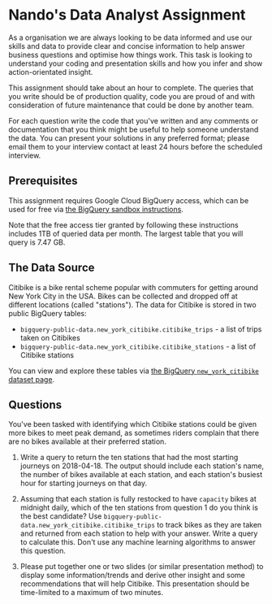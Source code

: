 # Nando's Data Analyst Assignment

As a organisation we are always looking to be data informed and use our skills and data to provide clear and concise information to help answer business questions and optimise how things work.
This task is looking to understand your coding and presentation skills and how you infer and show action-orientated insight.

This assignment should take about an hour to complete.
The queries that you write should be of production quality, code you are proud of and with consideration of future maintenance that could be done by another team.

For each question write the code that you've written and any comments or documentation that you think might be useful to help someone understand the data.
You can present your solutions in any preferred format; please email them to your interview contact at least 24 hours before the scheduled interview.


## Prerequisites

This assignment requires Google Cloud BigQuery access, which can be used for free via [the BigQuery sandbox instructions](https://cloud.google.com/bigquery/docs/sandbox).

Note that the free access tier granted by following these instructions includes 1TB of queried data per month. The largest table that you will query is 7.47 GB.


## The Data Source

Citibike is a bike rental scheme popular with commuters for getting around New York City in the USA.
Bikes can be collected and dropped off at different locations (called "stations").
The data for Citibike is stored in two public BigQuery tables:
 - `bigquery-public-data.new_york_citibike.citibike_trips` - a list of trips taken on Citibikes
 - `bigquery-public-data.new_york_citibike.citibike_stations` - a list of Citibike stations

You can view and explore these tables via [the BigQuery `new_york_citibike` dataset page](https://console.cloud.google.com/bigquery?p=bigquery-public-data&ws=!1m4!1m3!3m2!1sbigquery-public-data!2snew_york_citibike).


## Questions

You've been tasked with identifying which Citibike stations could be given more bikes to meet peak demand, as sometimes riders complain that there are no bikes available at their preferred station.

1. Write a query to return the ten stations that had the most starting journeys on 2018-04-18. The output should include each station's name, the number of bikes available at each station, and each station's busiest hour for starting journeys on that day.

2. Assuming that each station is fully restocked to have `capacity` bikes at midnight daily, which of the ten stations from question 1 do you think is the best candidate?
Use `bigquery-public-data.new_york_citibike.citibike_trips` to track bikes as they are taken and returned from each station to help with your answer.
Write a query to calculate this.
Don't use any machine learning algorithms to answer this question.

3. Please put together one or two slides (or similar presentation method) to display some information/trends and derive other insight and some recommendations that will help Citibike.
This presentation should be time-limited to a maximum of two minutes.
